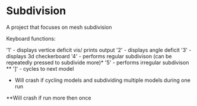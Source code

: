 # Subdivision
A project that focuses on mesh subdivision

Keyboard functions:

'1' - displays vertice deficit vis/ prints output
'2' - displays angle deficit
'3' - displays 3d checkerboard
'4' - performs regular subdivison (can be repeatedly pressed to subdivide more)*
'5' - performs irregular subdivison **
']' - cycles to next model


* Will crash if cycling models and subdividing multiple models
during one run

**Will crash if run more then once
